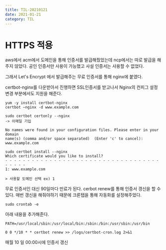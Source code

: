 ```yaml
---
title: TIL-20210121
date: 2021-01-21
category: TIL
---
```


# HTTPS 적용

aws에서 acm에서 도메인을 통해 인증서를 발급해줬었는데 ncp에서는 따로 발급을 해주지 않았다. 공인 인증서만 사용이 가능했고 사설 인증서는 사용할 수 없었다.

그래서 Let's Encrypt 에서 발급해주는 무료 인증서를 통해 nginx에 붙였다.

certbot-nginx를 다운받아서 진행하면 SSL인증서를 받고나서 Nginx의 컨피그 설정 변경 부분에서도 지원을 해준다.

```shell
yum -y install certbot-nginx
certbot –nginx -d www.example.com

sudo certbot certonly --nginx
-> 이메일 기입

No names were found in your configuration files. Please enter in your domain
name(s) (comma and/or space separated)  (Enter 'c' to cancel): www.example.com

sudo certbot install --nginx
Which certificate would you like to install?
- - - - - - - - - - - - - - - - - - - - - - - - - - - - - - - - - - - - - - - -
1: www.example.com

> 사용할 도메인 선택 ex) 1
```

무료 인증서인 대신 90일마다 만료가 된다. cerbot renew를 통해 인증서 갱신을 할 수 있다.
매번 갱신을 해줘야하기 때문에 크론탭을 통해 자동화를 설정해주었다.

```
sudo crontab -e
```

아래 내용을 추가해준다.

```
PATH=/usr/local/sbin:/usr/local/bin:/sbin:/bin:/usr/sbin:/usr/bin

0 0 */10 * * certbot renew >> /logs/certbot-cron.log 2>&1
```

매월 10 일 00:00시에 인증서 갱신
